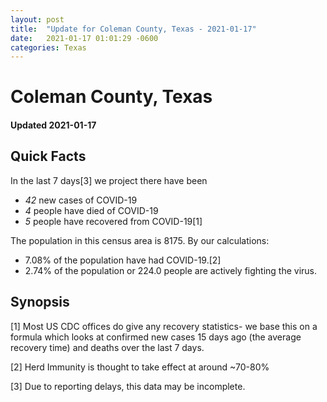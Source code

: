 ```yaml
---
layout: post
title:  "Update for Coleman County, Texas - 2021-01-17"
date:   2021-01-17 01:01:29 -0600
categories: Texas
---
```


# Coleman County, Texas
#### Updated 2021-01-17

## Quick Facts

In the last 7 days[3] we project there have been
- *42* new cases of COVID-19
- *4* people have died of COVID-19
- *5* people have recovered from COVID-19[1]

The population in this census area is 8175. By our calculations:
- 7.08% of the population have had COVID-19.[2]
- 2.74% of the population or 224.0 people are actively fighting the virus.

## Synopsis




[1] Most US CDC offices do give any recovery statistics- we base this on a formula which looks at confirmed new cases
15 days ago (the average recovery time) and deaths over the last 7 days.

[2] Herd Immunity is thought to take effect at around ~70-80%

[3] Due to reporting delays, this data may be incomplete.
 
    